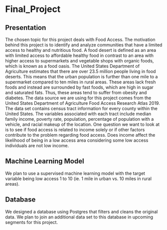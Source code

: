 # Final_Project


## Presentation

The chosen topic for this project deals with Food Access. The motivation behind this project is to identify and analyze communities that have a limited access to healthy and nutritious food. A food desert is defined as an area with limited access to affordable healthy food in contrast to an area with higher access to supermarkets and vegetable shops with organic foods, which is known as a food oasis. The United States Department of Agriculture estimates that there are over 23.5 million people living in food deserts. This means that the urban population is further than one mile to a supermarket  compared to ten miles in rural areas. These areas lack fresh foods and instead are surrounded by fast foods, which are high in sugar and saturated fats. Thus, these areas tend to suffer from obesity and diabetes. The data source we are using for this project comes from the United States Department of Agriculture Food Access Research Atlas 2019.  The data set contains census tract information for every county within the United States. The variables associated with each tract include median family income, poverty rate, population, percentage of population with a vehicle, and racial makeup of the location. One question we want to look at is to see if food access is related to income solely or if other factors contribute to the problem regarding food access. Does income affect the likelihood of being in a low access area considering some low access individuals are not low income. 




## Machine Learning Model

We plan to use a supervised machine learning model with the target variable being low access 1 to 10 (ie. 1 mile in urban vs. 10 miles in rural areas).

## Database

We designed a database using Postgres that filters and cleans the original data. We plan to join an additional data set to this database in upcoming segments for this project. 




